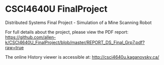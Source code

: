 CSCI4640U FinalProject
======================

Distributed Systems Final Project - Simulation of a Mine Scanning Robot

For full details about the project, please view the PDF report:
https://github.com/allen-k/CSCI4640U_FinalProject/blob/master/REPORT_DS_Final_Grp7.pdf?raw=true

The online History viewer is accessible at:
http://csci4640u.kaganovsky.ca/
